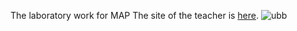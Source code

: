 The laboratory work for MAP
The site of the teacher is [here](http://www.cs.ubbcluj.ro/~craciunf/mapi-index.html).
![ubb](https://user-images.githubusercontent.com/64086283/102396628-5faa7780-3fe5-11eb-9c8e-cd192a6bdfd6.png)
